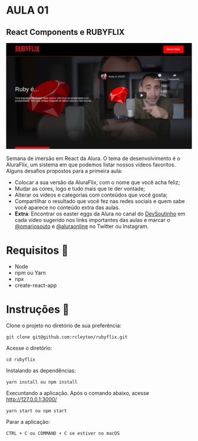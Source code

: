 # AULA 01
## React Components e RUBYFLIX

![](src/assets/img/rubyflix.png)

Semana de imersão em React da Alura. O tema de desenvolvimento é o AluraFlix,
um sistema em que podemos listar nossos vídeos favoritos. Alguns desafios propostos
para a primeira aula: 

- Colocar a sua versão da AluraFlix, com o nome que você acha feliz;
- Mudar as cores, logo e tudo mais que te der vontade;
- Alterar os vídeos e categorias com conteúdos que você gosta;
- Compartilhar o resultado que você fez nas redes sociais e quem sabe você aparece no conteúdo extra das aulas.
- **Extra**: Encontrar os easter eggs da Alura no canal do [DevSoutinho](https://youtube.com/c/DevSoutinho) em cada vídeo sugerido nos links importantes das aulas e marcar o [@omariosouto](https://twitter.com/omariosouto) e [@aluraonline](https://twitter.com/aluraonline) no Twitter ou Instagram.

# Requisitos :wrench:

* Node 
* npm ou Yarn 
* npx
* create-react-app

# Instruções :runner:

Clone o projeto no diretório de sua preferência:
```
git clone git@github.com:rcleyton/rubyflix.git
```

Acesse o diretório:
```
cd rubyflix
```

Instalando as dependências:
```
yarn install ou npm install
```
Execuntando a aplicação. Após o comando abaixo, acesse http://127.0.0.1:3000/
```
yarn start ou npm start
```

Parar a aplicação:
```
CTRL + C ou COMMAND + C se estiver no macOS
```